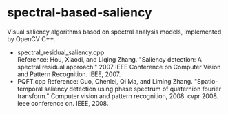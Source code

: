 # spectral-based-saliency
Visual saliency algorithms based on spectral analysis models, implemented by OpenCV C++.
- spectral_residual_saliency.cpp  
  Reference: Hou, Xiaodi, and Liqing Zhang. "Saliency detection: A spectral residual approach." 2007 IEEE Conference on Computer Vision and Pattern Recognition. IEEE, 2007.
- PQFT.cpp 
  Reference: Guo, Chenlei, Qi Ma, and Liming Zhang. "Spatio-temporal saliency detection using phase spectrum of quaternion fourier transform." Computer vision and pattern recognition, 2008. cvpr 2008. ieee conference on. IEEE, 2008.
